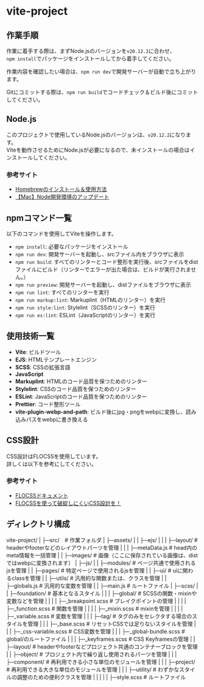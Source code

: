 # vite-project

## 作業手順
作業に着手する際は、まずNode.jsのバージョンを`v20.12.2`に合わせ、  
`npm install`でパッケージをインストールしてから着手してください。  

作業内容を確認したい場合は、`npm run dev`で開発サーバーが自動で立ち上がります。  

Gitにコミットする際は、`npm run build`でコードチェック＆ビルド後にコミットしてください。

## Node.js
このプロジェクトで使用しているNode.jsのバージョンは、`v20.12.2`になります。  
Viteを動作させるためにNode.jsが必要になるので、未インストールの場合はインストールしてください。  

### 参考サイト
- [Homebrewのインストール＆使用方法](https://www.kikagaku.co.jp/kikagaku-blog/homebrew-install-howto/#i-5)　
- [【Mac】Node開発環境のアップデート](https://0forest.com/npm-update/)　

## npmコマンド一覧
以下のコマンドを使用してViteを操作します。
- `npm install`: 必要なパッケージをインストール
- `npm run dev`: 開発サーバーを起動し、srcファイル内をブラウザに表示
- `npm run build`: すべてのリンターとコード整形を実行後、srcファイルをdistファイルにビルド（リンターでエラーが出た場合は、ビルドが実行されません。）
- `npm run preview`: 開発サーバーを起動し、distファイルをブラウザに表示
- `npm run lint`: すべてのリンターを実行
- `npm run markup:lint`: Markuplint（HTMLのリンター）を実行
- `npm run style:lint`: Stylelint（SCSSのリンター）を実行
- `npm run es:lint`: ESLint（JavaScriptのリンター）を実行

## 使用技術一覧
- **Vite**: ビルドツール
- **EJS**: HTMLテンプレートエンジン
- **SCSS**: CSSの拡張言語
- **JavaScript**
- **Markuplint**: HTMLのコード品質を保つためのリンター
- **Stylelint**: CSSのコード品質を保つためのリンター
- **ESLint**: JavaScriptのコード品質を保つためのリンター
- **Prettier**: コード整形ツール
- **vite-plugin-webp-and-path**: ビルド後にjpg・pngをwebpに変換し、読み込みパスをwebpに書き換える

## CSS設計
CSS設計はFLOCSSを使用しています。  
詳しくは以下を参考にしてください。
### 参考サイト
- [FLOCSSドキュメント](https://github.com/hiloki/flocss)
- [FLOCSSを使って破綻しにくいCSS設計を！](https://haniwaman.com/flocss/)

## ディレクトリ構成

vite-project/
  |
  ├─src/　# 作業フォルダ
  |    ├─assets/
  |    |    ├─ejs/
  |    |    |    ├─layout/      # headerやfooterなどのレイアウトパーツを管理
  |    |    |    ├─metaData.js  # head内のmeta情報を一括管理
  |    |    ├─images/  # 画像（ここに保存されている画像は、distではwebpに変換されます）
  |    ├─js/
  |    |  ├─modules/     # ページ共通で使用されるjsを管理
  |    |  ├─pages/       # 特定ページで使用されるjsを管理
  |    |  ├─ui/          # uiに関わるclassを管理
  |    |  ├─utils/       # 汎用的な関数または、クラスを管理
  |    |  ├─globals.js   # 汎用的な変数を管理
  |    |  ├─main.js      # ルートファイル
  |    ├─scss/
  |    |    ├─foundation/  # 基本となるスタイル
  |    |    |    ├─global/  # SCSSの関数・mixinや変数などを管理
  |    |    |    |    ├─_breakpoint.scss  # ブレイクポイントの管理
  |    |    |    |    ├─_function.scss    # 関数を管理
  |    |    |    |    ├─_mixin.scss       # mixinを管理
  |    |    |    |    ├─_variable.scss    # 変数を管理
  |    |    |    ├─tag/  # タグのみをセレクタする場合のスタイルを管理
  |    |    |    ├─_base.scss           # リセットCSSでは足りないスタイルを管理
  |    |    |    ├─_css-variable.scss   # CSS変数を管理
  |    |    |    ├─_global-bundle.scss  # global/のルートファイル
  |    |    |    ├─_keyframes.scss      # CSS Keyframesの管理
  |    |    ├─layout/  # headerやfooterなどプロジェクト共通のコンテナーブロックを管理
  |    |    ├─object/  # プロジェクト内で繰り返し使用されるパーツを管理
  |    |    |    ├─component/  # 再利用できる小さな単位のモジュールを管理
  |    |    |    ├─project/    # 再利用できる大きな単位のモジュールを管理
  |    |    |    ├─utility/    # わずかなスタイルの調整のための便利クラスを管理
  |    |    |
  |    |    ├─style.scss  # ルートファイル
